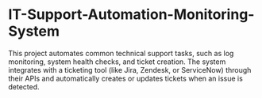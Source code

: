 # IT-Support-Automation-Monitoring-System
This project automates common technical support tasks, such as log monitoring, system health checks, and ticket creation. The system integrates with a ticketing tool (like Jira, Zendesk, or ServiceNow) through their APIs and automatically creates or updates tickets when an issue is detected.
